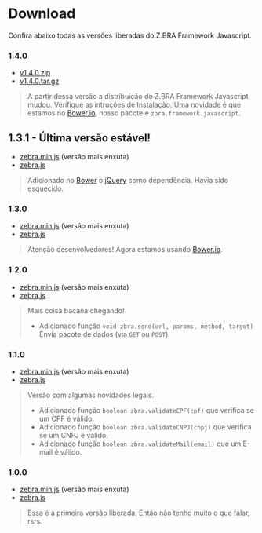 # Download
Confira abaixo todas as versões liberadas do Z.BRA Framework Javascript.

### 1.4.0

* [v1.4.0.zip](https://github.com/zbraestudio/zbra.framework.javascript/archive/v1.4.0.zip)
* [v1.4.0.tar.gz](https://github.com/zbraestudio/zbra.framework.javascript/archive/v1.4.0.tar.gz)

> A partir dessa versão a distribuição do Z.BRA Framework Javascript mudou. Verifique as intruções de Instalação.
> Uma novidade é que estamos no [Bower.io](http://bower.io), nosso pacote é ```zbra.framework.javascript```.

## 1.3.1 - Última versão estável!

* [zebra.min.js](https://cdn.rawgit.com/zbraestudio/zbra.framework.javascript/v1.3.1/dist/zbra.min.js) (versão mais enxuta)
* [zebra.js](https://cdn.rawgit.com/zbraestudio/zbra.framework.javascript/v1.3.1/dist/zbra.js)

> Adicionado no [Bower](http://www.bower.io) o [jQuery](http://www.jquery.com) como dependência. Havia sido esquecido.

### 1.3.0

* [zebra.min.js](https://cdn.rawgit.com/zbraestudio/zbra.framework.javascript/v1.3.0/dist/zbra.min.js) (versão mais enxuta)
* [zebra.js](https://cdn.rawgit.com/zbraestudio/zbra.framework.javascript/v1.3.0/dist/zbra.js)

> Atenção desenvolvedores! Agora estamos usando [Bower.io](http://www.bower.io).

### 1.2.0

* [zebra.min.js](https://cdn.rawgit.com/zbraestudio/zbra.framework.javascript/v1.2.0/dist/zbra.min.js) (versão mais enxuta)
* [zebra.js](https://cdn.rawgit.com/zbraestudio/zbra.framework.javascript/v1.2.0/dist/zbra.js)

> Mais coisa bacana chegando!
>* Adicionado função ``void zbra.send(url, params, method, target)`` Envia pacote de dados (via ```GET``` ou ```POST```).


### 1.1.0

* [zebra.min.js](https://cdn.rawgit.com/zbraestudio/zbra.framework.javascript/v1.1.0/dist/zbra.min.js) (versão mais enxuta)
* [zebra.js](https://cdn.rawgit.com/zbraestudio/zbra.framework.javascript/v1.1.0/dist/zbra.js)

> Versão com algumas novidades legais.
>* Adicionado função ``boolean zbra.validateCPF(cpf)`` que verifica se um CPF é válido.
>* Adicionado função ``boolean zbra.validateCNPJ(cnpj)`` que verifica se um CNPJ é válido.
>* Adicionado função ``boolean zbra.validateMail(email)`` que um E-mail é válido.


### 1.0.0

* [zebra.min.js](https://cdn.rawgit.com/zbraestudio/zbra.framework.javascript/v1.0.0/dist/zbra.min.js) (versão mais enxuta)
* [zebra.js](https://cdn.rawgit.com/zbraestudio/zbra.framework.javascript/v1.0.0/dist/zbra.js)

> Essa é a primeira versão liberada. Então não tenho muito o que falar, rsrs.
